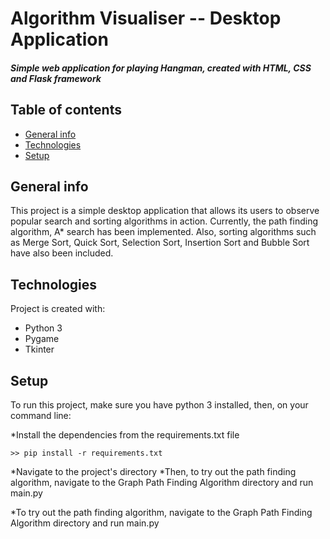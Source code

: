 # Algorithm Visualiser -- Desktop Application

##### Simple web application for playing Hangman, created with HTML, CSS and Flask framework

## Table of contents
* [General info](#general-info)
* [Technologies](#technologies)
* [Setup](#setup)

## General info
This project is a simple desktop application that allows its users to observe popular search and sorting algorithms in action. Currently, the path finding algorithm, A* search has been implemented.
Also, sorting algorithms such as Merge Sort, Quick Sort, Selection Sort, Insertion Sort and Bubble Sort have also been included.

## Technologies
Project is created with:
* Python 3
* Pygame
* Tkinter

## Setup
To run this project, make sure you have python 3 installed, then, on your command line:

*Install the dependencies from the requirements.txt file

```
>> pip install -r requirements.txt
```
*Navigate to the project's directory
*Then, to try out the path finding algorithm, navigate to the Graph Path Finding Algorithm directory and run main.py

*To try out the path finding algorithm, navigate to the Graph Path Finding Algorithm directory and run main.py
